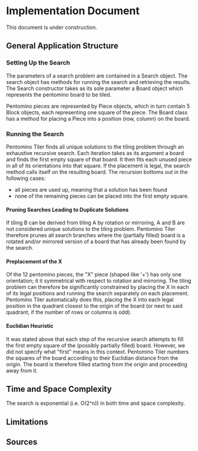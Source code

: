 # Implementation Document

This document is under construction.

## General Application Structure

### Setting Up the Search

The parameters of a search problem are contained in a Search object. The search object has methods for running the search and retrieving the results. The Search constructor takes as its sole parameter a Board object which represents the pentomino board to be tiled.

Pentomino pieces are represented by Piece objects, which in turn contain 5 Block objects, each representing one square of the piece. The Board class has a method for placing a Piece into a position (row, column) on the board.

### Running the Search

Pentomino Tiler finds all unique solutions to the tiling problem through an exhaustive recursive search. Each iteration takes as its argument a board and finds the first empty square of that board. It then fits each unused piece in all of its orientations into that square. If the placement is legal, the search method calls itself on the resulting board. The recursion bottoms out in the following cases:
* all pieces are used up, meaning that a solution has been found
* none of the remaining pieces can be placed into the first empty square.

#### Pruning Searches Leading to Duplicate Solutions

If tiling B can be derived from tiling A by rotation or mirroring, A and B are not considered unique solutions to the tiling problem. Pentomino Tiler therefore prunes all search branches where the (partially filled) board is a rotated and/or mirrored version of a board that has already been found by the search.

#### Preplacement of the X

Of the 12 pentomino pieces, the "X" piece (shaped like '+') has only one orientation; it it symmetrical with respect to rotation and mirroring. The tiling problem can therefore be significantly constrained by placing the X in each of its legal positions and running the search separately on each placement. Pentomino Tiler automatically does this, placing the X into each legal position in the quadrant closest to the origin of the board (or next to said quadrant, if the number of rows or columns is odd).

#### Euclidian Heuristic

It was stated above that each step of the recursive search attempts to fill the first empty square of the (possibly partially filled) board. However, we did not specify what "first" means in this context. Pentomino Tiler numbers the squares of the board according to their Euclidian distance from the origin. The board is therefore filled starting from the origin and proceeding away from it.

## Time and Space Complexity

The search is exponential (i.e. O(2^n)) in both time and space complexity.

## Limitations

## Sources
